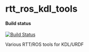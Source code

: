 # rtt_ros_kdl_tools
#### Build status
[![Build Status](https://travis-ci.org/kuka-isir/rtt_ros_kdl_tools.svg?branch=update_tools)](https://travis-ci.org/kuka-isir/rtt_ros_kdl_tools)

Various RTT/ROS tools for KDL/URDF
